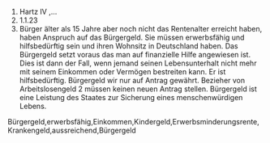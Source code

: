1. Hartz IV ,...
2. 1.1.23
3. Bürger älter als 15 Jahre aber noch nicht das Rentenalter erreicht haben, haben Anspruch auf das Bürgergeld. Sie müssen erwerbsfähig und hilfsbedürftig sein und ihren Wohnsitz in Deutschland haben. Das Bürgergeld setzt voraus das man auf finanzielle Hilfe angewiesen ist. Dies ist dann der Fall, wenn jemand seinen Lebensunterhalt nicht mehr mit seinem Einkommen oder Vermögen bestreiten kann. Er ist hilfsbedürftig. Bürgergeld wir nur auf Antrag gewährt. Bezieher von Arbeitslosengeld 2 müssen keinen neuen Antrag stellen. Bürgergeld ist eine Leistung des Staates zur Sicherung eines menschenwürdigen Lebens.

Bürgergeld,erwerbsfähig,Einkommen,Kindergeld,Erwerbsminderungsrente,Krankengeld,aussreichend,Bürgergeld